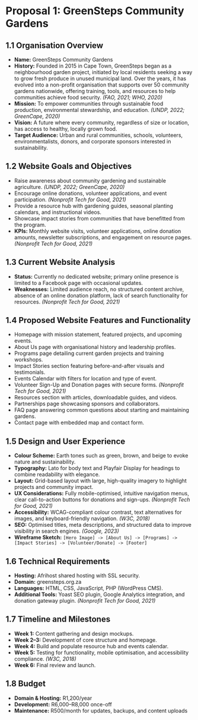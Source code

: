 # Proposal 1: GreenSteps Community Gardens

## 1.1 Organisation Overview
- **Name:** GreenSteps Community Gardens  
- **History:** Founded in 2015 in Cape Town, GreenSteps began as a neighbourhood garden project, initiated by local residents seeking a way to grow fresh produce in unused municipal land. Over the years, it has evolved into a non-profit organisation that supports over 50 community gardens nationwide, offering training, tools, and resources to help communities achieve food security. *(FAO, 2021; WHO, 2020)*  
- **Mission:** To empower communities through sustainable food production, environmental stewardship, and education. *(UNDP, 2022; GreenCape, 2020)*  
- **Vision:** A future where every community, regardless of size or location, has access to healthy, locally grown food.  
- **Target Audience:** Urban and rural communities, schools, volunteers, environmentalists, donors, and corporate sponsors interested in sustainability.  


## 1.2 Website Goals and Objectives
- Raise awareness about community gardening and sustainable agriculture. *(UNDP, 2022; GreenCape, 2020)*  
- Encourage online donations, volunteer applications, and event participation. *(Nonprofit Tech for Good, 2021)*  
- Provide a resource hub with gardening guides, seasonal planting calendars, and instructional videos.  
- Showcase impact stories from communities that have benefitted from the program.  
- **KPIs:** Monthly website visits, volunteer applications, online donation amounts, newsletter subscriptions, and engagement on resource pages. *(Nonprofit Tech for Good, 2021)*  


## 1.3 Current Website Analysis
- **Status:** Currently no dedicated website; primary online presence is limited to a Facebook page with occasional updates.  
- **Weaknesses:** Limited audience reach, no structured content archive, absence of an online donation platform, lack of search functionality for resources. *(Nonprofit Tech for Good, 2021)*  


## 1.4 Proposed Website Features and Functionality
- Homepage with mission statement, featured projects, and upcoming events.  
- About Us page with organisational history and leadership profiles.  
- Programs page detailing current garden projects and training workshops.  
- Impact Stories section featuring before-and-after visuals and testimonials.  
- Events Calendar with filters for location and type of event.  
- Volunteer Sign-Up and Donation pages with secure forms. *(Nonprofit Tech for Good, 2021)*  
- Resources section with articles, downloadable guides, and videos.  
- Partnerships page showcasing sponsors and collaborators.  
- FAQ page answering common questions about starting and maintaining gardens.  
- Contact page with embedded map and contact form.  


## 1.5 Design and User Experience
- **Colour Scheme:** Earth tones such as green, brown, and beige to evoke nature and sustainability.  
- **Typography:** Lato for body text and Playfair Display for headings to combine readability with elegance.  
- **Layout:** Grid-based layout with large, high-quality imagery to highlight projects and community impact.  
- **UX Considerations:** Fully mobile-optimised, intuitive navigation menus, clear call-to-action buttons for donations and sign-ups. *(Nonprofit Tech for Good, 2021)*  
- **Accessibility:** WCAG-compliant colour contrast, text alternatives for images, and keyboard-friendly navigation. *(W3C, 2018)*  
- **SEO:** Optimised titles, meta descriptions, and structured data to improve visibility in search engines. *(Google, 2023)*  
- **Wireframe Sketch:** `[Hero Image] -> [About Us] -> [Programs] -> [Impact Stories] -> [Volunteer/Donate] -> [Footer]`  


## 1.6 Technical Requirements
- **Hosting:** Afrihost shared hosting with SSL security.  
- **Domain:** greensteps.org.za  
- **Languages:** HTML, CSS, JavaScript, PHP (WordPress CMS).  
- **Additional Tools:** Yoast SEO plugin, Google Analytics integration, and donation gateway plugin. *(Nonprofit Tech for Good, 2021)*  


## 1.7 Timeline and Milestones
- **Week 1:** Content gathering and design mockups.  
- **Week 2–3:** Development of core structure and homepage.  
- **Week 4:** Build and populate resource hub and events calendar.  
- **Week 5:** Testing for functionality, mobile optimisation, and accessibility compliance. *(W3C, 2018)*  
- **Week 6:** Final review and launch.  



## 1.8 Budget
- **Domain & Hosting:** R1,200/year  
- **Development:** R6,000–R8,000 once-off  
- **Maintenance:** R500/month for updates, backups, and content uploads  
